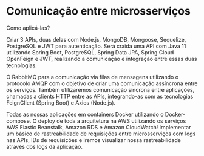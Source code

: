 <h1>Comunicação entre microsserviços</h1>

<p> Como aplicá-las? </p>
<p>
Criar 3 APIs, duas delas com Node.js, MongoDB, Mongoose, Sequelize, PostgreSQL e JWT para autenticação.
Será craida uma API com Java 11 utilizando Spring Boot, PostgreSQL, Spring Data JPA, Spring Cloud OpenFeign e JWT, 
realizando a comunicação e integração entre essas duas tecnologias.</p>

<p>
O RabbitMQ para a comunicação via filas de mensagens utilizando o protocolo AMQP com o objetivo
de criar uma comunicação assíncrona entre os serviços.
Também utilizaremos comunicação síncrona entre aplicações, chamadas a clients HTTP entre as APIs, 
integrando-as com as tecnologias FeignClient (Spring Boot) e Axios (Node.js).
</p>
<p>
Todas as nossas aplicações em containers Docker utilizando o Docker-compose.
O deploy de toda a arquitetura na AWS utilizando os serviços AWS Elastic Beanstalk, Amazon RDS e Amazon CloudWatch!
Implementar um básico de rastreabilidade de requisições entre microsserviços com logs nas APIs, IDs de requisições
e iremos visualizar nossa rastreabilidade através dos logs da aplicação.
</p>
